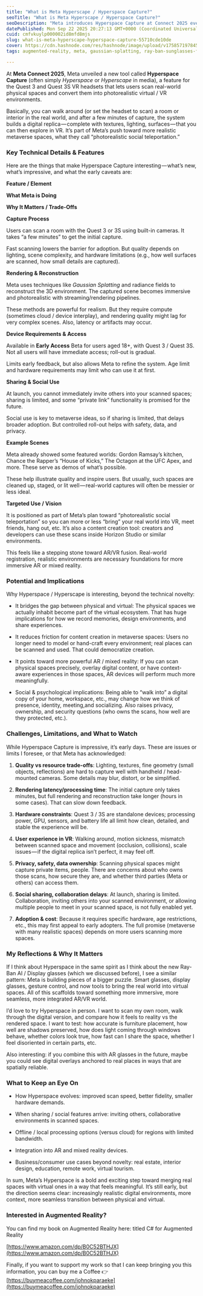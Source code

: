 ```yaml
---
title: "What is Meta Hyperscape / Hyperspace Capture?"
seoTitle: "What is Meta Hyperscape / Hyperspace Capture?"
seoDescription: "Meta introduces Hyperspace Capture at Connect 2025 event"
datePublished: Mon Sep 22 2025 20:27:13 GMT+0000 (Coordinated Universal Time)
cuid: cmfvkuylp000002id8mfd8mjs
slug: what-is-meta-hyperscape-hyperspace-capture-55710cde10de
cover: https://cdn.hashnode.com/res/hashnode/image/upload/v1758571978456/ef2a935b-2e84-40ef-96dc-cb35e156dc2b.png
tags: augmented-reality, meta, gaussian-splatting, ray-ban-sunglasses-first-copy-online, ai-glasses, hyperscape

---
```


At **Meta Connect 2025**, Meta unveiled a new tool called **Hyperspace Capture** (often simply *Hyperspace* or *Hyperscape* in media), a feature for the Quest 3 and Quest 3S VR headsets that lets users scan real-world physical spaces and convert them into photorealistic virtual / VR environments.

Basically, you can walk around (or set the headset to scan) a room or interior in the real world, and after a few minutes of capture, the system builds a digital replica — complete with textures, lighting, surfaces — that you can then explore in VR. It’s part of Meta’s push toward more realistic metaverse spaces, what they call “photorealistic social teleportation.”

### Key Technical Details & Features

Here are the things that make Hyperspace Capture interesting — what’s new, what’s impressive, and what the early caveats are:

**Feature / Element**

**What Meta is Doing**

**Why It Matters / Trade-Offs**

**Capture Process**

Users can scan a room with the Quest 3 or 3S using built-in cameras. It takes “a few minutes” to get the initial capture.

Fast scanning lowers the barrier for adoption. But quality depends on lighting, scene complexity, and hardware limitations (e.g., how well surfaces are scanned, how small details are captured).

**Rendering & Reconstruction**

Meta uses techniques like *Gaussian Splatting* and radiance fields to reconstruct the 3D environment. The captured scene becomes immersive and photorealistic with streaming/rendering pipelines.

These methods are powerful for realism. But they require compute (sometimes cloud / device interplay), and rendering quality might lag for very complex scenes. Also, latency or artifacts may occur.

**Device Requirements & Access**

Available in **Early Access** Beta for users aged 18+, with Quest 3 / Quest 3S. Not all users will have immediate access; roll-out is gradual.

Limits early feedback, but also allows Meta to refine the system. Age limit and hardware requirements may limit who can use it at first.

**Sharing & Social Use**

At launch, you cannot immediately invite others into your scanned spaces; sharing is limited, and some “private link” functionality is promised for the future.

Social use is key to metaverse ideas, so if sharing is limited, that delays broader adoption. But controlled roll-out helps with safety, data, and privacy.

**Example Scenes**

Meta already showed some featured worlds: Gordon Ramsay’s kitchen, Chance the Rapper’s “House of Kicks,” The Octagon at the UFC Apex, and more. These serve as demos of what’s possible.

These help illustrate quality and inspire users. But usually, such spaces are cleaned up, staged, or lit well — real-world captures will often be messier or less ideal.

**Targeted Use / Vision**

It is positioned as part of Meta’s plan toward “photorealistic social teleportation” so you can more or less “bring” your real world into VR, meet friends, hang out, etc. It’s also a content creation tool: creators and developers can use these scans inside Horizon Studio or similar environments.

This feels like a stepping stone toward AR/VR fusion. Real-world registration, realistic environments are necessary foundations for more immersive AR or mixed reality.

### Potential and Implications

Why Hyperspace / Hyperscape is interesting, beyond the technical novelty:

* It bridges the gap between physical and virtual: The physical spaces we actually inhabit become part of the virtual ecosystem. That has huge implications for how we record memories, design environments, and share experiences.
    
* It reduces friction for content creation in metaverse spaces: Users no longer need to model or hand-craft every environment; real places can be scanned and used. That could democratize creation.
    
* It points toward more powerful AR / mixed reality: If you can scan physical spaces precisely, overlay digital content, or have context-aware experiences in those spaces, AR devices will perform much more meaningfully.
    
* Social & psychological implications: Being able to “walk into” a digital copy of your home, workspace, etc., may change how we think of presence, identity, meeting,and socializing. Also raises privacy, ownership, and security questions (who owns the scans, how well are they protected, etc.).
    

### Challenges, Limitations, and What to Watch

While Hyperspace Capture is impressive, it’s early days. These are issues or limits I foresee, or that Meta has acknowledged:

1. **Quality vs resource trade-offs**: Lighting, textures, fine geometry (small objects, reflections) are hard to capture well with handheld / head-mounted cameras. Some details may blur, distort, or be simplified.
    
2. **Rendering latency/processing time**: The initial capture only takes minutes, but full rendering and reconstruction take longer (hours in some cases). That can slow down feedback.
    
3. **Hardware constraints**: Quest 3 / 3S are standalone devices; processing power, GPU, sensors, and battery life all limit how clean, detailed, and stable the experience will be.
    
4. **User experience in VR**: Walking around, motion sickness, mismatch between scanned space and movement (occlusion, collisions), scale issues — if the digital replica isn’t perfect, it may feel off.
    
5. **Privacy, safety, data ownership**: Scanning physical spaces might capture private items, people. There are concerns about who owns those scans, how secure they are, and whether third parties (Meta or others) can access them.
    
6. **Social sharing, collaboration delays**: At launch, sharing is limited. Collaboration, inviting others into your scanned environment, or allowing multiple people to meet in your scanned space, is not fully enabled yet.
    
7. **Adoption & cost**: Because it requires specific hardware, age restrictions, etc., this may first appeal to early adopters. The full promise (metaverse with many realistic spaces) depends on more users scanning more spaces.
    

### My Reflections & Why It Matters

If I think about Hyperspace in the same spirit as I think about the new Ray-Ban AI / Display glasses (which we discussed before), I see a similar pattern: Meta is building pieces of a bigger puzzle. Smart glasses, display glasses, gesture control, and now tools to bring the real world into virtual spaces. All of this scaffolds toward something more immersive, more seamless, more integrated AR/VR world.

I’d love to try Hyperspace in person. I want to scan my own room, walk through the digital version, and compare how it feels to reality vs the rendered space. I want to test: how accurate is furniture placement, how well are shadows preserved, how does light coming through windows behave, whether colors look true, how fast can I share the space, whether I feel disoriented in certain parts, etc.

Also interesting: if you combine this with AR glasses in the future, maybe you could see digital overlays anchored to real places in ways that are spatially reliable.

### What to Keep an Eye On

* How Hyperspace evolves: improved scan speed, better fidelity, smaller hardware demands.
    
* When sharing / social features arrive: inviting others, collaborative environments in scanned spaces.
    
* Offline / local processing options (versus cloud) for regions with limited bandwidth.
    
* Integration into AR and mixed reality devices.
    
* Business/consumer use cases beyond novelty: real estate, interior design, education, remote work, virtual tourism.
    

In sum, Meta’s Hyperspace is a bold and exciting step toward merging real spaces with virtual ones in a way that feels meaningful. It’s still early, but the direction seems clear: increasingly realistic digital environments, more context, more seamless transition between physical and virtual.

### Interested in Augmented Reality?

You can find my book on Augmented Reality here: titled C# for Augmented Reality

[https://www.amazon.com/dp/B0C52BTHJX](https://www.amazon.com/dp/B0C52BTHJX)

Finally, if you want to support my work so that I can keep bringing you this information, you can buy me a Coffee 👉 [https://buymeacoffee.com/johnokparaeke](https://buymeacoffee.com/johnokparaeke)